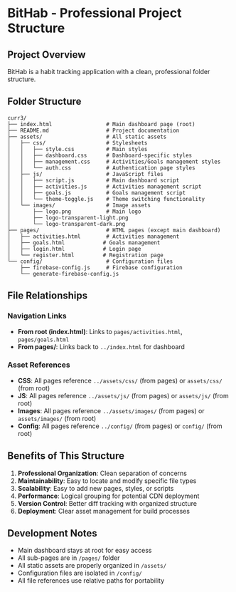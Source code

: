 # BitHab - Professional Project Structure

## Project Overview
BitHab is a habit tracking application with a clean, professional folder structure.

## Folder Structure

```
curr3/
├── index.html                 # Main dashboard page (root)
├── README.md                  # Project documentation
├── assets/                    # All static assets
│   ├── css/                   # Stylesheets
│   │   ├── style.css          # Main styles
│   │   ├── dashboard.css      # Dashboard-specific styles
│   │   ├── management.css     # Activities/Goals management styles
│   │   └── auth.css           # Authentication page styles
│   ├── js/                    # JavaScript files
│   │   ├── script.js          # Main dashboard script
│   │   ├── activities.js      # Activities management script
│   │   ├── goals.js           # Goals management script
│   │   └── theme-toggle.js    # Theme switching functionality
│   └── images/                # Image assets
│       ├── logo.png           # Main logo
│       ├── logo-transparent-light.png
│       └── logo-transparent-dark.png
├── pages/                     # HTML pages (except main dashboard)
│   ├── activities.html        # Activities management
│   ├── goals.html            # Goals management
│   ├── login.html            # Login page
│   └── register.html         # Registration page
└── config/                    # Configuration files
    ├── firebase-config.js     # Firebase configuration
    └── generate-firebase-config.js
```

## File Relationships

### Navigation Links
- **From root (index.html)**: Links to `pages/activities.html`, `pages/goals.html`
- **From pages/**: Links back to `../index.html` for dashboard

### Asset References
- **CSS**: All pages reference `../assets/css/` (from pages) or `assets/css/` (from root)
- **JS**: All pages reference `../assets/js/` (from pages) or `assets/js/` (from root)
- **Images**: All pages reference `../assets/images/` (from pages) or `assets/images/` (from root)
- **Config**: All pages reference `../config/` (from pages) or `config/` (from root)

## Benefits of This Structure

1. **Professional Organization**: Clean separation of concerns
2. **Maintainability**: Easy to locate and modify specific file types
3. **Scalability**: Easy to add new pages, styles, or scripts
4. **Performance**: Logical grouping for potential CDN deployment
5. **Version Control**: Better diff tracking with organized structure
6. **Deployment**: Clear asset management for build processes

## Development Notes

- Main dashboard stays at root for easy access
- All sub-pages are in `/pages/` folder
- All static assets are properly organized in `/assets/`
- Configuration files are isolated in `/config/`
- All file references use relative paths for portability
